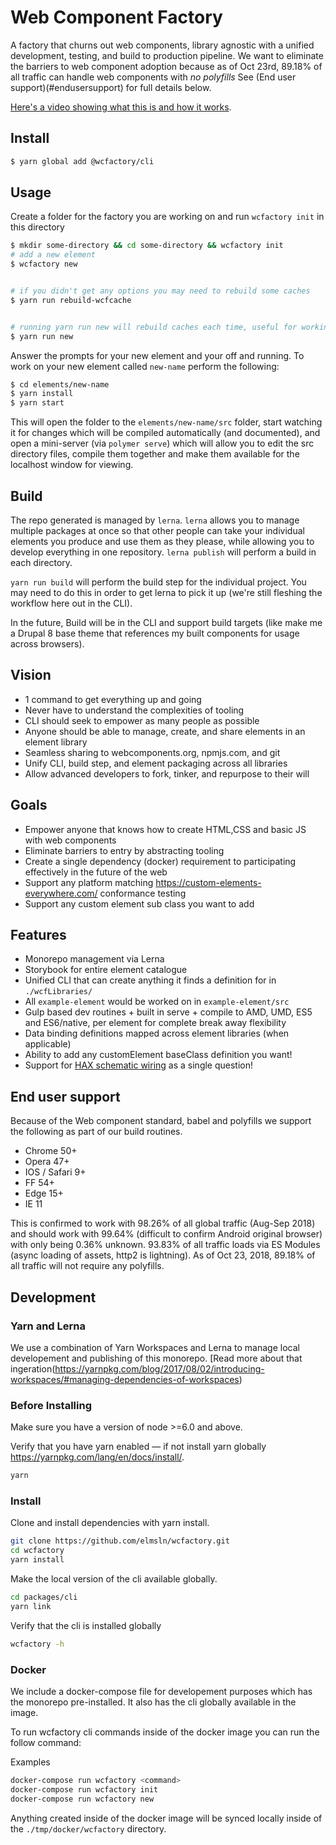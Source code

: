 # Web Component Factory

A factory that churns out web components, library agnostic with a unified development, testing, and build to production pipeline. We want to eliminate the barriers to web component adoption because as of Oct 23rd, 89.18% of all traffic can handle web components with *no polyfills* See (End user support)(#endusersupport) for full details below.

[Here's a video showing what this is and how it works](https://www.youtube.com/watch?v=CMNYuXTe1tM).

## Install
```bash
$ yarn global add @wcfactory/cli
```
## Usage
Create a folder for the factory you are working on and run `wcfactory init` in this directory
```bash
$ mkdir some-directory && cd some-directory && wcfactory init
# add a new element
$ wcfactory new


# if you didn't get any options you may need to rebuild some caches
$ yarn run rebuild-wcfcache


# running yarn run new will rebuild caches each time, useful for working on the generator itself or adding new element classes
$ yarn run new
```
Answer the prompts for your new element and your off and running. To work on your new element called `new-name` perform the following:
```bash
$ cd elements/new-name
$ yarn install
$ yarn start
```
This will open the folder to the `elements/new-name/src` folder, start watching it for changes which will be compiled automatically (and documented), and open a mini-server (via `polymer serve`) which will allow you to edit the src directory files, compile them together and make them available for the localhost window for viewing.

## Build
The repo generated is managed by `lerna`. `lerna` allows you to manage multiple packages at once so that other people can take your individual elements you produce and use them as they please, while allowing you to develop everything in one repository. `lerna publish` will perform a build in each directory.

`yarn run build` will perform the build step for the individual project. You may need to do this in order to get lerna to pick it up (we're still fleshing the workflow here out in the CLI).

In the future, Build will be in the CLI and support build targets (like make me a Drupal 8 base theme that references my built components for usage across browsers).

## Vision
- 1 command to get everything up and going
- Never have to understand the complexities of tooling
- CLI should seek to empower as many people as possible
- Anyone should be able to manage, create, and share elements in an element library
- Seamless sharing to webcomponents.org, npmjs.com, and git
- Unify CLI, build step, and element packaging across all libraries
- Allow advanced developers to fork, tinker, and repurpose to their will

## Goals
- Empower anyone that knows how to create HTML,CSS and basic JS with web components
- Eliminate barriers to entry by abstracting tooling
- Create a single dependency (docker) requirement to participating effectively in the future of the web
- Support any platform matching https://custom-elements-everywhere.com/ conformance testing
- Support any custom element sub class you want to add

## Features
- Monorepo management via Lerna
- Storybook for entire element catalogue
- Unified CLI that can create anything it finds a definition for in `./wcfLibraries/`
- All `example-element` would be worked on in `example-element/src`
- Gulp based dev routines + built in serve + compile to AMD, UMD, ES5 and ES6/native, per element for complete break away flexibility
- Data binding definitions mapped across element libraries (when applicable)
- Ability to add any customElement baseClass definition you want!
- Support for [HAX schematic wiring](http://haxtheweb.org/) as a single question!

## End user support
Because of the Web component standard, babel and polyfills we support the following as part of our build routines.
- Chrome 50+
- Opera 47+
- IOS / Safari 9+
- FF 54+
- Edge 15+
- IE 11

This is confirmed to work with 98.26% of all global traffic (Aug-Sep 2018) and should work with 99.64% (difficult to confirm Android original browser) with only being 0.36% unknown. 93.83% of all traffic loads via ES Modules (async loading of assets, http2 is lightning). As of Oct 23, 2018, 89.18% of all traffic will not require any polyfills.

## Development

### Yarn and Lerna

We use a combination of Yarn Workspaces and Lerna to manage local developement and publishing of this monorepo. [Read more about that ingeration(https://yarnpkg.com/blog/2017/08/02/introducing-workspaces/#managing-dependencies-of-workspaces)

### Before Installing

Make sure you have a version of node >=6.0 and above.

Verify that you have yarn enabled — if not install yarn globally https://yarnpkg.com/lang/en/docs/install/.

```bash
yarn
```

### Install

Clone and install dependencies with yarn install.

```bash
git clone https://github.com/elmsln/wcfactory.git
cd wcfactory
yarn install
```

Make the local version of the cli available globally.

```bash
cd packages/cli
yarn link
```

Verify that the cli is installed globally

```bash
wcfactory -h
```

### Docker

We include a docker-compose file for developement purposes which has the monorepo pre-installed.  It also has
the cli globally available in the image.

To run wcfactory cli commands inside of the docker image you can run the follow command:

Examples
```bash
docker-compose run wcfactory <command>
docker-compose run wcfactory init
docker-compose run wcfactory new
```

Anything created inside of the docker image will be synced locally inside of the `./tmp/docker/wcfactory` directory.

